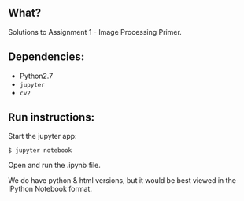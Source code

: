 ## What?
Solutions to Assignment 1 - Image Processing Primer.

## Dependencies:
* Python2.7
* ``` jupyter ```
* ``` cv2 ```

## Run instructions:
Start the jupyter app:
```
$ jupyter notebook
```
Open and run the .ipynb file.

We do have python & html versions, but it would be best viewed in the IPython Notebook format.
